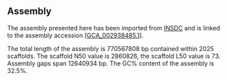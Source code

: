 **Assembly**
--------

The assembly presented here has been imported from [INSDC](http://www.insdc.org) and is linked to the assembly accession [[GCA\_002938485.1](http://www.ebi.ac.uk/ena/data/view/GCA_002938485.1)].

The total length of the assembly is 770567808 bp contained within 2025 scaffolds.
The scaffold N50 value is 2860826, the scaffold L50 value is 73.
Assembly gaps span 12640934 bp. The GC% content of the assembly is 32.5%.
